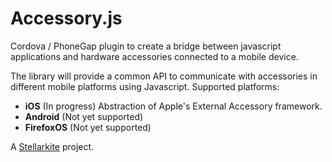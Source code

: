 Accessory.js
============

Cordova / PhoneGap plugin to create a bridge between javascript applications and hardware accessories connected to a mobile device.

The library will provide a common API to communicate with accessories in different mobile platforms using Javascript. Supported platforms:
* **iOS** (In progress) Abstraction of Apple's External Accessory framework.
* **Android** (Not yet supported)
* **FirefoxOS** (Not yet supported)
 
A <a href="http://www.stellarkite.com">Stellarkite</a> project.
